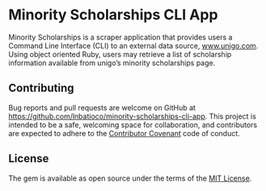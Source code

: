 # Minority Scholarships CLI App

Minority Scholarships is a scraper application that provides users a Command Line Interface (CLI) to an external data source, www.unigo.com. Using object oriented Ruby, users may retrieve a list of scholarship information available from unigo’s minority scholarships page. 


## Contributing

Bug reports and pull requests are welcome on GitHub at https://github.com/lnbatioco/minority-scholarships-cli-app. This project is intended to be a safe, welcoming space for collaboration, and contributors are expected to adhere to the [Contributor Covenant](http://contributor-covenant.org) code of conduct.


## License

The gem is available as open source under the terms of the [MIT License](http://opensource.org/licenses/MIT).
